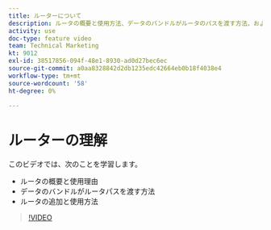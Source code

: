 ```yaml
---
title: ルーターについて
description: ルータの概要と使用方法、データのバンドルがルータのパスを渡す方法、およびルータを追加して使用する方法については、 [!DNL Adobe Workfront Fusion].
activity: use
doc-type: feature video
team: Technical Marketing
kt: 9012
exl-id: 38517856-094f-48e1-8930-ad0d27bec6ec
source-git-commit: a0aa8328842d2db1235edc42664eb0b18f4038e4
workflow-type: tm+mt
source-wordcount: '58'
ht-degree: 0%

---
```


# ルーターの理解

このビデオでは、次のことを学習します。

* ルータの概要と使用理由
* データのバンドルがルータパスを渡す方法
* ルータの追加と使用方法

>[!VIDEO](https://video.tv.adobe.com/v/335271/?quality=12)
